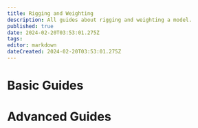 ```yaml
---
title: Rigging and Weighting
description: All guides about rigging and weighting a model.
published: true
date: 2024-02-20T03:53:01.275Z
tags: 
editor: markdown
dateCreated: 2024-02-20T03:53:01.275Z
---
```


# Basic Guides


# Advanced Guides
